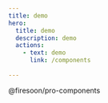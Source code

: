 ```yaml
---
title: demo
hero:
  title: demo
  description: demo
  actions:
    - text: demo
      link: /components
      
---
```


@firesoon/pro-components